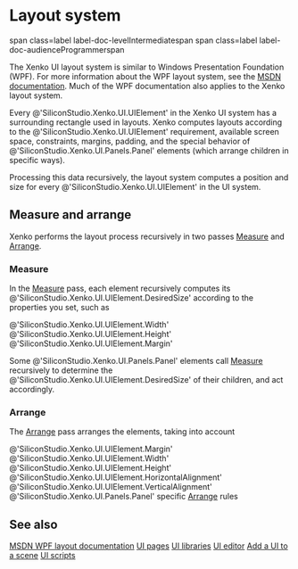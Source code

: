 # Layout system

span class=label label-doc-levelIntermediatespan
span class=label label-doc-audienceProgrammerspan

The Xenko UI layout system is similar to Windows Presentation Foundation (WPF). For more information about the WPF layout system, see the [MSDN documentation](httpsmsdn.microsoft.comen-uslibraryms745058(v=vs.110).aspx). Much of the WPF documentation also applies to the Xenko layout system.

Every @'SiliconStudio.Xenko.UI.UIElement' in the Xenko UI system has a surrounding rectangle used in layouts. Xenko computes layouts according to the @'SiliconStudio.Xenko.UI.UIElement' requirement, available screen space, constraints, margins, padding, and the special behavior of @'SiliconStudio.Xenko.UI.Panels.Panel' elements (which arrange children in specific ways). 

Processing this data recursively, the layout system computes a position and size for every @'SiliconStudio.Xenko.UI.UIElement' in the UI system.

## Measure and arrange

Xenko performs the layout process recursively in two passes [Measure](xrefSiliconStudio.Xenko.UI.UIElement.Measure(SiliconStudio.Core.Mathematics.Vector3)) and [Arrange](xrefSiliconStudio.Xenko.UI.UIElement.Arrange(SiliconStudio.Core.Mathematics.Vector3,System.Boolean)).

### Measure

In the [Measure](xrefSiliconStudio.Xenko.UI.UIElement.Measure(SiliconStudio.Core.Mathematics.Vector3)) pass, each element recursively computes its @'SiliconStudio.Xenko.UI.UIElement.DesiredSize' according to the properties you set, such as

 @'SiliconStudio.Xenko.UI.UIElement.Width' 
 @'SiliconStudio.Xenko.UI.UIElement.Height'
 @'SiliconStudio.Xenko.UI.UIElement.Margin'

Some @'SiliconStudio.Xenko.UI.Panels.Panel' elements call [Measure](xrefSiliconStudio.Xenko.UI.UIElement.Measure(SiliconStudio.Core.Mathematics.Vector3)) recursively to determine the @'SiliconStudio.Xenko.UI.UIElement.DesiredSize' of their children, and act accordingly.

### Arrange

The [Arrange](xrefSiliconStudio.Xenko.UI.UIElement.Arrange(SiliconStudio.Core.Mathematics.Vector3,System.Boolean)) pass arranges the elements, taking into account

 @'SiliconStudio.Xenko.UI.UIElement.Margin'
 @'SiliconStudio.Xenko.UI.UIElement.Width'
 @'SiliconStudio.Xenko.UI.UIElement.Height'
 @'SiliconStudio.Xenko.UI.UIElement.HorizontalAlignment'
 @'SiliconStudio.Xenko.UI.UIElement.VerticalAlignment' 
 @'SiliconStudio.Xenko.UI.Panels.Panel' 
 specific [Arrange](xrefSiliconStudio.Xenko.UI.UIElement.Arrange(SiliconStudio.Core.Mathematics.Vector3,System.Boolean)) rules

## See also

 [MSDN WPF layout documentation](httpsmsdn.microsoft.comen-uslibraryms745058(v=vs.110).aspx)
 [UI pages](ui-pages.md)
 [UI libraries](ui-libraries.md)
 [UI editor](ui-editor.md)
 [Add a UI to a scene](add-a-ui-to-a-scene.md)
 [UI scripts](ui-scripts.md)